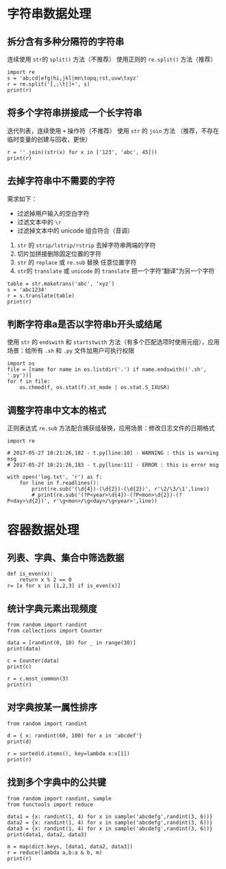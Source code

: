 # 字符串数据处理
## 拆分含有多种分隔符的字符串
连续使用 `str`的 `split()` 方法（不推荐）
使用正则的 `re.split()` 方法（推荐）
```
import re
s = 'ab;cd|efg|hi,jkl|mn\topq;rst,uvw\txyz'
r = re.split('[,;\t|]+', s)
print(r)
```

## 将多个字符串拼接成一个长字符串
迭代列表，连续使用 `+` 操作符（不推荐）
使用 `str` 的 `join` 方法 （推荐，不存在临时变量的创建与回收，更快）

```
r = ''.join((str(x) for x in ['123', 'abc', 45]))
print(r)
```

## 去掉字符串中不需要的字符
需求如下：
- 过滤掉用户输入的空白字符
- 过滤文本中的 `\r`
- 过滤掉文本中的 unicode 组合符合（音调）

1. `str` 的 `strip/lstrip/rstrip` 去掉字符串两端的字符
2. 切片加拼接删除固定位置的字符
3. `str` 的 `replace` 或 `re.sub` 替换 任意位置字符
4. `str`的 `translate` 或 `unicode` 的 `translate` 把一个字符“翻译”为另一个字符

```
table = str.maketrans('abc', 'xyz')
s = 'abc1234'
r = s.translate(table)
print(r)
```

## 判断字符串a是否以字符串b开头或结尾
使用 `str` 的 `endswith` 和 `startstwith` 方法（有多个匹配选项时使用元组），应用场景：给所有 `.sh` 和 `.py` 文件加用户可执行权限
```
import os
file = [name for name in os.listdir('.') if name.endswith(('.sh', '.py'))]
for f in file:
	os.chmod(f, os.stat(f).st_mode | os.stat.S_IXUSR)
```

## 调整字符串中文本的格式
正则表达式 `re.sub` 方法配合捕获组替换，应用场景：修改日志文件的日期格式
```
import re

# 2017-05-27 10:21:26,182 - t.py[line:10] - WARNING : this is warning msg
# 2017-05-27 10:21:26,183 - t.py[line:11] - ERROR : this is error msg

with open('log.txt', 'r') as f:
    for line in f.readlines():
        print(re.sub('(\d{4})-(\d{2})-(\d{2})', r'\2/\3/\1',line))
        # print(re.sub('(?P<year>\d{4})-(?P<mon>\d{2})-(?P<day>\d{2})', r'\g<mon>/\g<day>/\g<year>',line))
```

# 容器数据处理
## 列表、字典、集合中筛选数据
```
def is_even(x):
    return x % 2 == 0
r= [x for x in [1,2,3] if is_even(x)]
```

## 统计字典元素出现频度
```
from random import randint
from collections import Counter

data = [randint(0, 10) for _ in range(30)]
print(data)

c = Counter(data)
print(c)

r = c.most_common(3)
print(r)
```
## 对字典按某一属性排序
```
from random import randint

d = { x: randint(60, 100) for x in 'abcdef'}
print(d)

r = sorted(d.items(), key=lambda x:x[1])
print(r)
```

## 找到多个字典中的公共键
```
from random import randint, sample
from functools import reduce

data1 = {x: randint(1, 4) for x in sample('abcdefg',randint(3, 6))}
data2 = {x: randint(1, 4) for x in sample('abcdefg',randint(3, 6))}
data3 = {x: randint(1, 4) for x in sample('abcdefg',randint(3, 6))}
print(data1, data2, data3)

m = map(dict.keys, [data1, data2, data3])
r = reduce(lambda a,b:a & b, m)
print(r)
```